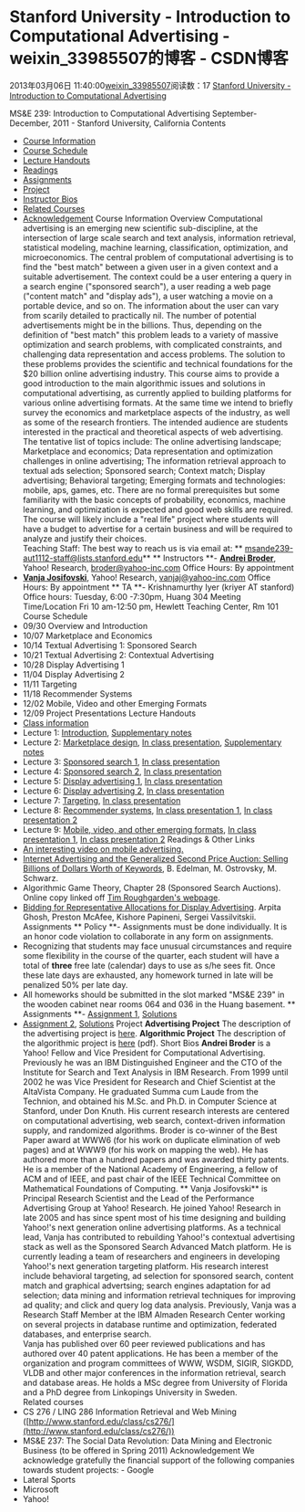 # Stanford University - Introduction to Computational Advertising - weixin_33985507的博客 - CSDN博客
2013年03月06日 11:40:00[weixin_33985507](https://me.csdn.net/weixin_33985507)阅读数：17
[Stanford University - Introduction to Computational Advertising](http://www.stanford.edu/class/msande239/)
> 
MS&E 239: Introduction to Computational Advertising
September-December, 2011 - Stanford University, California
Contents
- [Course Information](#course-info)
- [Course Schedule](#course-schedule)
- [Lecture Handouts](#lecture-handouts)
- [Readings](#readings)
- [Assignments](#assignments)
- [Project](#project)
- [Instructor Bios](#bios)
- [Related Courses](#related-courses)
- [Acknowledgement](#acknowledgement)
Course Information
 Overview 
 Computational advertising is an emerging new scientific sub-discipline, at the intersection of large scale search and text analysis, information retrieval, statistical modeling, machine learning, classification, optimization, and microeconomics. The central problem of computational advertising is to find the "best match" between a given user in a given context and a suitable advertisement. The context could be a user entering a query in a search engine ("sponsored search"), a user reading a web page ("content match" and "display ads"), a user watching a movie on a portable device, and so on. The information about the user can vary from scarily detailed to practically nil. The number of potential advertisements might be in the billions. Thus, depending on the definition of "best match" this problem leads to a variety of massive optimization and search problems, with complicated constraints, and challenging data representation and access problems.  The solution to these problems provides the scientific and technical foundations for the $20 billion online advertising industry.
 This course aims to provide  a good introduction to the main algorithmic  issues and solutions in computational advertising, as currently applied to building platforms for various online advertising formats.  At the same time we intend to briefly survey the economics and marketplace aspects of the industry, as well as some of the research frontiers.   The intended audience are students interested in the practical and theoretical aspects of web advertising.
 The tentative list of topics include:  The online advertising landscape; Marketplace and economics; Data representation and optimization challenges in online advertising;  The information retrieval approach to textual ads selection; Sponsored search; Context match; Display advertising; Behavioral targeting; Emerging formats and technologies: mobile, aps, games, etc.
 There are no formal prerequisites but some familiarity with the basic concepts of probability, economics, machine learning, and optimization is expected and good web skills are required.   The course will likely include a "real life" project where students will have a budget to advertise for a certain business and will be required to analyze and justify their choices.  
 Teaching Staff:  The best 		  way to reach us is via email at: ** msande239-aut1112-staff@lists.stanford.edu**
** Instructors **- [**Andrei Broder**](http://research.yahoo.com/Andrei_Broder), Yahoo! Research, [broder@yahoo-inc.com](mailto:broder@yahoo-inc.com)
 Office Hours: By appointment 
- [**Vanja Josifovski**](http://research.yahoo.com/Vanja_Josifovski), Yahoo! Research, [vanjaj@yahoo-inc.com](mailto:vanjaj@yahoo-inc.com)
 Office Hours: By appointment 
** TA **-  Krishnamurthy Iyer (kriyer AT stanford)
 Office hours: Tuesday, 6:00 -7:30pm, Huang 304 
 Meeting Time/Location
 Fri 		  10 		  am-12:50 		  pm, Hewlett Teaching Center, Rm 101 
Course     Schedule
- 09/30 Overview and Introduction 
- 10/07 Marketplace and Economics 
- 10/14 Textual Advertising 1: Sponsored Search 
- 10/21 Textual Advertising 2: Contextual Advertising 
- 10/28 Display Advertising 1 
- 11/04 Display Advertising 2 
- 11/11 Targeting 
- 11/18 Recommender Systems 
- 12/02 Mobile, Video and other Emerging Formats 
- 12/09 Project Presentations 
Lecture Handouts
- [Class information](http://scribefire-next/lectures-2011/lecture-info.pdf)
-  Lecture 1:      [Introduction](http://scribefire-next/lectures-2011/Lecture%2001%20Intro.pdf),     [Supplementary notes](http://scribefire-next/lectures-2011/Notes%20on%20Lecture%201.pdf)
-  Lecture 2:     [Marketplace design](http://scribefire-next/lectures-2011/Lecture%2002%20Marketplace%20Design.pdf),     [In class presentation](http://scribefire-next/lectures-2011/Lecture%2002%20in-class%20pres.pdf),     [Supplementary notes](http://scribefire-next/lectures-2011/Notes%20on%20Lecture%202.pdf)
-  Lecture 3:     [Sponsored search 1](http://scribefire-next/lectures-2011/Lecture%2003%20Sponsored%20Search%201%202011.pdf),     [In class presentation](http://scribefire-next/lectures-2011/Lecture%2003%20in-class%20pres.pdf)
-  Lecture 4:     [Sponsored search 2](http://scribefire-next/lectures-2011/Lecture%2004%20Sponsored%20Search%202%202011.pdf),     [In class presentation](http://scribefire-next/lectures-2011/Lecture%2004%20in-class%20pres.pptx)
-  Lecture 5:     [Display        advertising 1](http://scribefire-next/lectures-2011/Lecture%2005%20Display%20Advertising%20Part%201%20final.pdf),     [In class presentation](http://scribefire-next/lectures-2011/Lecture%2005%20in-class%20pres.pptx)
-  Lecture 6:     [Display advertising 2](http://scribefire-next/lectures-2011/Lecture%2006%20Display%20Advertising%20Part%202.pdf),     [In class presentation](http://scribefire-next/lectures-2011/Lecture%2006%20in-class%20pres.pptx)
-  Lecture 7:     [Targeting](http://scribefire-next/lectures-2011/Lecture%2007%20Targeting%202011.pdf),     [In class presentation](http://scribefire-next/lectures-2011/Lecture%2007%20in-class%20pres.pptx)
-  Lecture 8:     [Recommender systems](http://scribefire-next/lectures-2011/Lecture%2008%20RecSys%202011Final.pdf),     [In        class presentation 1](http://scribefire-next/lectures-2011/Lecture%2008%20in-class%20pres1.pdf),     [In        class presentation 2](http://scribefire-next/lectures-2011/Lecture%2008%20in-class%20pres2.pptx)
-  Lecture 9:     [Mobile, video, and other emerging formats](http://scribefire-next/lectures-2011/Lecture%2009%20Mobile%20&%20Social.pdf),     [In        class presentation 1](http://scribefire-next/lectures-2011/Lecture%2009%20in-class%20pres1.pdf),     [In        class presentation 2](http://scribefire-next/lectures-2011/Lecture%2009%20in-class%20pres2.pptx)
Readings & Other Links
- [An interesting video on mobile advertising.](http://www.mblox.com/?JScript=1)
- [Internet Advertising and the Generalized Second Price Auction: Selling Billions of Dollars Worth of Keywords](http://rwj.berkeley.edu/schwarz/publications/gsp051003.pdf), B. Edelman, M. Ostrovsky, M. Schwarz.
-  Algorithmic Game Theory, Chapter 28 (Sponsored Search Auctions). Online copy linked off [Tim Roughgarden's webpage](http://theory.stanford.edu/~tim).
- [Bidding 				    for Representative Allocations for 				    Display Advertising](http://research.yahoo.com/files/randbids.pdf). Arpita Ghosh, 				    Preston McAfee, Kishore Papineni, 				    Sergei Vassilvitskii.
Assignments
** Policy **-  Assignments must be done individually. It is an honor code violation to collaborate in any form on assignments. 
-  Recognizing that students may face unusual circumstances and require some flexibility in the course of the quarter, each student will have a total of **three** free late (calendar) days to use as s/he sees fit. Once these late days are exhausted, any homework turned in late will be penalized 50% per late day. 
-  All homeworks should be submitted in the slot marked "MS&E 239" in the wooden cabinet near rooms 064 and 036 in the Huang basement. 
** Assignments **- [Assignment 1](http://scribefire-next/lectures-2011/HW%20econ.pdf),       [Solutions](http://scribefire-next/homeworks-2011/solutions-01.pdf)
- [Assignment 2](http://scribefire-next/lectures-2011/HW2.pdf),     [Solutions](http://scribefire-next/homeworks-2011/solutions-02.pdf)
Project
**Advertising Project**
 The description of the advertising project is [here](http://scribefire-next/adv_project.html). 
**Algorithmic Project**
 The description of the algorithmic project is [here](http://scribefire-next/taatDaatProject.pdf) (pdf).  Short Bios
**Andrei Broder** is a Yahoo! Fellow and Vice President for Computational Advertising. Previously he was an IBM Distinguished Engineer and the CTO of the Institute for Search and Text Analysis in IBM Research. From 1999 until 2002 he was Vice President for Research and Chief Scientist at the AltaVista Company. He graduated Summa cum Laude from the Technion, and obtained his M.Sc. and Ph.D. in Computer Science at Stanford, under Don Knuth. His current research interests are centered on computational advertising, web search, context-driven information supply, and randomized algorithms.
 Broder is co-winner of the Best Paper award at WWW6 (for his work on duplicate elimination of web pages) and at WWW9 (for his work on mapping the web). He has authored more than a hundred  papers and was awarded thirty  patents. He is a member of the National Academy of Engineering, a fellow of ACM and of IEEE, and past chair of the IEEE Technical Committee on Mathematical Foundations of Computing. ** Vanja Josifovski** is Principal Research Scientist and the Lead of the Performance Advertising Group  at Yahoo! Research. He joined Yahoo! Research in late 2005 and has since spent most of his time designing and building Yahoo!'s next generation online advertising platforms. As a technical lead, Vanja has contributed to rebuilding Yahoo!'s contextual advertising stack as well as the Sponsored Search Advanced Match platform. He is currently leading a team of researchers and engineers in developing Yahoo!'s next generation targeting platform. His research interest include behavioral targeting, ad selection for sponsored search, content match and graphical advertsing; search engines adaptation for ad selection; data mining and information retrieval techniques for improving ad quality; and click and query log data analysis. Previously, Vanja was a Research Staff Member at the IBM Almaden Research Center working on several projects in database runtime and optimization, federated databases, and enterprise search.   
 Vanja has published over 60 peer reviewed publications and has authored over 40 patent applications. He has been a member of the organization and program committees of WWW, WSDM, SIGIR, SIGKDD, VLDB and other major conferences in the information retrieval, search and database areas. He holds a MSc degree from University of Florida and a PhD degree from Linkopings University in Sweden.   
Related courses
- CS 276 / LING 286 Information Retrieval and Web Mining ([http://www.stanford.edu/class/cs276/](http://www.stanford.edu/class/cs276/))
- MS&E 237: The Social Data Revolution: Data Mining and Electronic Business (to be offered in Spring 2011) 
Acknowledgement
 We acknowledge gratefully the financial support of the following companies towards student projects: -  Google 
-  Lateral Sports 
-  Microsoft 
-  Yahoo! 
